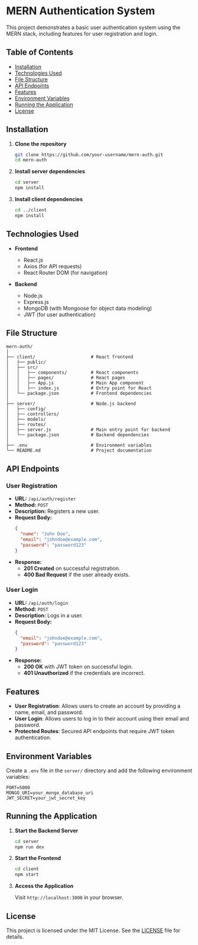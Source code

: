 # MERN Authentication System

This project demonstrates a basic user authentication system using the MERN stack, including features for user registration and login.

## Table of Contents

- [Installation](#installation)
- [Technologies Used](#technologies-used)
- [File Structure](#file-structure)
- [API Endpoints](#api-endpoints)
- [Features](#features)
- [Environment Variables](#environment-variables)
- [Running the Application](#running-the-application)
- [License](#license)

## Installation

1. **Clone the repository**

    ```bash
    git clone https://github.com/your-username/mern-auth.git
    cd mern-auth
    ```

2. **Install server dependencies**

    ```bash
    cd server
    npm install
    ```

3. **Install client dependencies**

    ```bash
    cd ../client
    npm install
    ```

## Technologies Used

- **Frontend**
  - React.js
  - Axios (for API requests)
  - React Router DOM (for navigation)

- **Backend**
  - Node.js
  - Express.js
  - MongoDB (with Mongoose for object data modeling)
  - JWT (for user authentication)

## File Structure

```plaintext
mern-auth/
│
├── client/                     # React frontend
│   ├── public/
│   ├── src/
│   │   ├── components/         # React components
│   │   ├── pages/              # React pages
│   │   ├── App.js              # Main App component
│   │   ├── index.js            # Entry point for React
│   └── package.json            # Frontend dependencies
│
├── server/                     # Node.js backend
│   ├── config/
│   ├── controllers/
│   ├── models/
│   ├── routes/
│   ├── server.js               # Main entry point for backend
│   └── package.json            # Backend dependencies
│
├── .env                        # Environment variables
└── README.md                   # Project documentation
```
## API Endpoints

### User Registration

- **URL:** `/api/auth/register`
- **Method:** `POST`
- **Description:** Registers a new user.
- **Request Body:**
    ```json
    {
      "name": "John Doe",
      "email": "johndoe@example.com",
      "password": "password123"
    }
    ```
- **Response:**
    - **201 Created** on successful registration.
    - **400 Bad Request** if the user already exists.

### User Login

- **URL:** `/api/auth/login`
- **Method:** `POST`
- **Description:** Logs in a user.
- **Request Body:**
    ```json
    {
      "email": "johndoe@example.com",
      "password": "password123"
    }
    ```
- **Response:**
    - **200 OK** with JWT token on successful login.
    - **401 Unauthorized** if the credentials are incorrect.

## Features

- **User Registration**: Allows users to create an account by providing a name, email, and password.
- **User Login**: Allows users to log in to their account using their email and password.
- **Protected Routes**: Secured API endpoints that require JWT token authentication.

## Environment Variables

Create a `.env` file in the `server/` directory and add the following environment variables:

```plaintext
PORT=5000
MONGO_URI=your_mongo_database_uri
JWT_SECRET=your_jwt_secret_key
```

## Running the Application

1. **Start the Backend Server**

    ```bash
    cd server
    npm run dev
    ```

2. **Start the Frontend**

    ```bash
    cd client
    npm start
    ```

3. **Access the Application**

    Visit `http://localhost:3000` in your browser.

## License

This project is licensed under the MIT License. See the [LICENSE](LICENSE) file for details.
